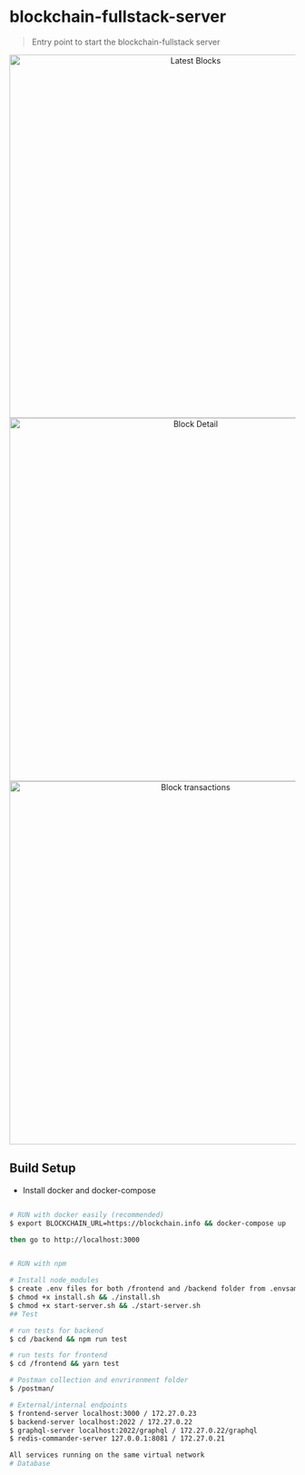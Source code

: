 # blockchain-fullstack-server

> Entry point to start the blockchain-fullstack server

<p align="center">
  <img src="https://user-images.githubusercontent.com/8212534/158582944-1f27b0ff-c797-4517-a7ab-99deae9f2b83.jpeg" width="640" alt="Latest Blocks" /> <br/>
  <img src="https://user-images.githubusercontent.com/8212534/158582932-1ee2a71c-dfb1-4572-a20b-d87034d82242.png" width="640" alt="Block Detail" /> <br/>
  <img src="https://user-images.githubusercontent.com/8212534/158582913-62168511-a457-4b35-a27a-118288f4a062.jpg" width="640" alt="Block transactions" /> <br/>
</p>

## Build Setup

- Install docker and docker-compose

``` bash

# RUN with docker easily (recommended)
$ export BLOCKCHAIN_URL=https://blockchain.info && docker-compose up

then go to http://localhost:3000


# RUN with npm

# Install node_modules
$ create .env files for both /frontend and /backend folder from .envsample
$ chmod +x install.sh && ./install.sh
$ chmod +x start-server.sh && ./start-server.sh
## Test

# run tests for backend
$ cd /backend && npm run test

# run tests for frontend
$ cd /frontend && yarn test

# Postman collection and envrironment folder
$ /postman/

# External/internal endpoints
$ frontend-server localhost:3000 / 172.27.0.23
$ backend-server localhost:2022 / 172.27.0.22
$ graphql-server localhost:2022/graphql / 172.27.0.22/graphql
$ redis-commander-server 127.0.0.1:8081 / 172.27.0.21

All services running on the same virtual network
# Database

